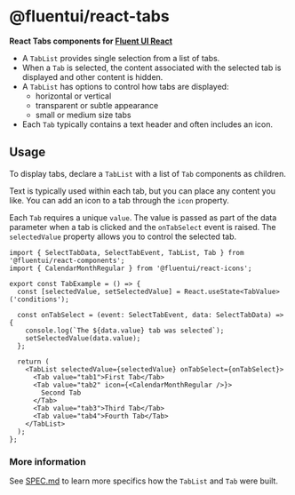 # @fluentui/react-tabs

**React Tabs components for [Fluent UI React](https://developer.microsoft.com/en-us/fluentui)**

- A `TabList` provides single selection from a list of tabs.
- When a `Tab` is selected, the content associated with the selected tab is displayed and other content is hidden.
- A `TabList` has options to control how tabs are displayed:
  - horizontal or vertical
  - transparent or subtle appearance
  - small or medium size tabs
- Each `Tab` typically contains a text header and often includes an icon.

## Usage

To display tabs, declare a `TabList` with a list of `Tab` components as children.

Text is typically used within each tab, but you can place any content you like.
You can add an icon to a tab through the `icon` property.

Each `Tab` requires a unique `value`.
The value is passed as part of the data parameter when a tab is clicked and the `onTabSelect` event is raised.
The `selectedValue` property allows you to control the selected tab.

```tsx
import { SelectTabData, SelectTabEvent, TabList, Tab } from '@fluentui/react-components';
import { CalendarMonthRegular } from '@fluentui/react-icons';

export const TabExample = () => {
  const [selectedValue, setSelectedValue] = React.useState<TabValue>('conditions');

  const onTabSelect = (event: SelectTabEvent, data: SelectTabData) => {
    console.log(`The ${data.value} tab was selected`);
    setSelectedValue(data.value);
  };

  return (
    <TabList selectedValue={selectedValue} onTabSelect={onTabSelect}>
      <Tab value="tab1">First Tab</Tab>
      <Tab value="tab2" icon={<CalendarMonthRegular />}>
        Second Tab
      </Tab>
      <Tab value="tab3">Third Tab</Tab>
      <Tab value="tab4">Fourth Tab</Tab>
    </TabList>
  );
};
```

### More information

See [SPEC.md](./Spec.md) to learn more specifics how the `TabList` and `Tab` were built.
